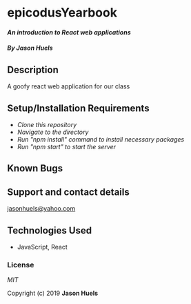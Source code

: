 # epicodusYearbook
#### _An introduction to React web applications_

#### _By **Jason Huels**_

## Description
A goofy react web application for our class

## Setup/Installation Requirements
* _Clone this repository_
* _Navigate to the directory_
* _Run "npm install" command to install necessary packages_
* _Run "npm start" to start the server_

## Known Bugs

## Support and contact details
jasonhuels@yahoo.com

## Technologies Used
* JavaScript, React

### License
_MIT_

Copyright (c) 2019 **Jason Huels**
